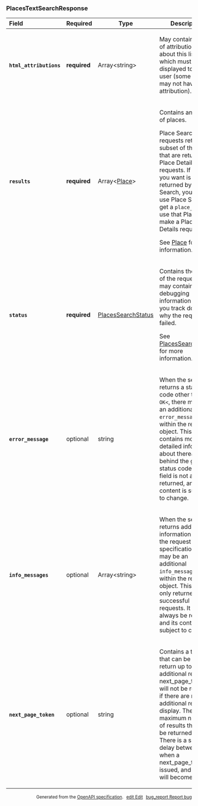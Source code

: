 <!--- This is a generated file, do not edit! -->
<!--- [START maps_http_schema_placestextsearchresponse] -->
<h3 class="schema-object" id="PlacesTextSearchResponse">PlacesTextSearchResponse</h3>

| Field                                                                                                                               | Required     | Type                                                           | Description                                                                                                                                                                                                                                                                                                                                                                                                                    |
| :---------------------------------------------------------------------------------------------------------------------------------- | ------------ | -------------------------------------------------------------- | ------------------------------------------------------------------------------------------------------------------------------------------------------------------------------------------------------------------------------------------------------------------------------------------------------------------------------------------------------------------------------------------------------------------------------ |
| <h4 id="PlacesTextSearchResponse-html_attributions" class="add-link schema-object-property-key"><code>html_attributions</code></h4> | **required** | Array&lt;string&gt;                                            | <div class="nonref-property-description"><p>May contain a set of attributions about this listing which must be displayed to the user (some listings may not have attribution).</p></div>                                                                                                                                                                                                                                       |
| <h4 id="PlacesTextSearchResponse-results" class="add-link schema-object-property-key"><code>results</code></h4>                     | **required** | Array&lt;[Place](#Place "Place")&gt;                           | <div class="ref-property-description"><p>Contains an array of places.</p><div class="caution">Place Search requests return a subset of the fields that are returned by Place Details requests. If the field you want is not returned by Place Search, you can use Place Search to get a `place_id`, then use that Place ID to make a Place Details request.</div><p>See <a href="#Place">Place</a> for more information.</div> |
| <h4 id="PlacesTextSearchResponse-status" class="add-link schema-object-property-key"><code>status</code></h4>                       | **required** | [PlacesSearchStatus](#PlacesSearchStatus "PlacesSearchStatus") | <div class="ref-property-description"><p>Contains the status of the request, and may contain debugging information to help you track down why the request failed.</p><p>See <a href="#PlacesSearchStatus">PlacesSearchStatus</a> for more information.</div>                                                                                                                                                                   |
| <h4 id="PlacesTextSearchResponse-error_message" class="add-link schema-object-property-key"><code>error_message</code></h4>         | optional     | string                                                         | <div class="nonref-property-description"><p>When the service returns a status code other than <code>OK&#x3C;</code>, there may be an additional <code>error_message</code> field within the response object. This field contains more detailed information about thereasons behind the given status code. This field is not always returned, and its content is subject to change.</p></div>                                   |
| <h4 id="PlacesTextSearchResponse-info_messages" class="add-link schema-object-property-key"><code>info_messages</code></h4>         | optional     | Array&lt;string&gt;                                            | <div class="nonref-property-description"><p>When the service returns additional information about the request specification, there may be an additional <code>info_messages</code> field within the response object. This field is only returned for successful requests. It may not always be returned, and its content is subject to change.</p></div>                                                                       |
| <h4 id="PlacesTextSearchResponse-next_page_token" class="add-link schema-object-property-key"><code>next_page_token</code></h4>     | optional     | string                                                         | <div class="nonref-property-description"><p>Contains a token that can be used to return up to 20 additional results. A next_page_token will not be returned if there are no additional results to display. The maximum number of results that can be returned is 60. There is a short delay between when a next_page_token is issued, and when it will become valid.</p></div>                                                 |

<p style="text-align: right; font-size: smaller;">Generated from the <a class="gc-analytics-event" data-category="GMP" data-label="openapi-github" href="https://github.com/googlemaps/openapi-specification" title="Google Maps Platform OpenAPI Specification" class="external">OpenAPI specification</a>.
<a class="gc-analytics-event" data-category="GMP" data-label="openapi-github-maps-http-schema-placestextsearchresponse" data-action="edit" style="margin-left: 5px;" href="https://github.com/googlemaps/openapi-specification/blob/main/specification/schemas/PlacesTextSearchResponse.yml" title="Edit on GitHub"><span class="material-icons">edit</span> Edit</a>
<a class="gc-analytics-event" data-category="GMP" data-label="openapi-github-maps-http-schema-placestextsearchresponse" data-action="bug" style="margin-left: 5px;" href="https://github.com/googlemaps/openapi-specification/issues/new?assignees=&labels=type%3A+bug%2C+triage+me&template=bug_report.md&title=[schemas] Bug - PlacesTextSearchResponse" title="File bug for schemas on GitHub"><span class="material-icons">bug_report</span> Report bug</a>
</p>

<!--- [END maps_http_schema_placestextsearchresponse] -->
